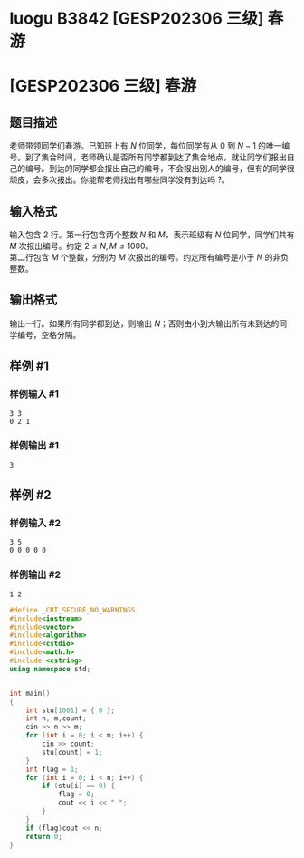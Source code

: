# luogu B3842 [GESP202306 三级] 春游



# [GESP202306 三级] 春游

## 题目描述

老师带领同学们春游。已知班上有 $N$ 位同学，每位同学有从 $0$ 到 $N-1$ 的唯一编号。到了集合时间，老师确认是否所有同学都到达了集合地点，就让同学们报出自己的编号。到达的同学都会报出自己的编号，不会报出别人的编号，但有的同学很顽皮，会多次报出。你能帮老师找出有哪些同学没有到达吗 ?。

## 输入格式

输入包含 $2$ 行。第一行包含两个整数 $N$ 和 $M$，表示班级有 $N$ 位同学，同学们共有 $M$ 次报出编号。约定 $2 \le N,M \le 1000$。  
第二行包含 $M$ 个整数，分别为 $M$ 次报出的编号。约定所有编号是小于 $N$ 的非负整数。

## 输出格式

输出一行。如果所有同学都到达，则输出 $N$；否则由小到大输出所有未到达的同学编号，空格分隔。

## 样例 #1

### 样例输入 #1

```
3 3
0 2 1
```

### 样例输出 #1

```
3
```

## 样例 #2

### 样例输入 #2

```
3 5
0 0 0 0 0
```

### 样例输出 #2

```
1 2
```







```cpp
#define _CRT_SECURE_NO_WARNINGS
#include<iostream>
#include<vector>
#include<algorithm>
#include<cstdio>
#include<math.h>
#include <cstring>
using namespace std;


int main()
{
	int stu[1001] = { 0 };
	int n, m,count;
	cin >> n >> m;
	for (int i = 0; i < m; i++) {
		cin >> count;
		stu[count] = 1;
	}
	int flag = 1;
	for (int i = 0; i < n; i++) {
		if (stu[i] == 0) {
			flag = 0;
			cout << i << " ";
		}
	}
	if (flag)cout << n;
	return 0;
}
```

